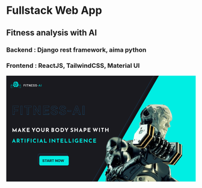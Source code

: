# Fullstack Web App 
## Fitness analysis with AI
### Backend : Django rest framework, aima python
### Frontend : ReactJS, TailwindCSS, Material UI

![image info](./client/public/rdm.png)
